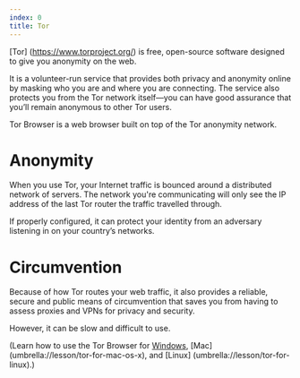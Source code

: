 ```yaml
---
index: 0
title: Tor
---
```

[Tor] (https://www.torproject.org/) is free, open-source software designed to give you anonymity on the web. 

It is a volunteer-run service that provides both privacy and anonymity online by masking who you are and where you are connecting. The service also protects you from the Tor network itself—you can have good assurance that you’ll remain anonymous to other Tor users.

Tor Browser is a web browser built on top of the Tor anonymity network. 

# Anonymity

When you use Tor, your Internet traffic is bounced around a distributed network of servers. The network you're communicating will only see the IP address of the last Tor router the traffic travelled through.

If properly configured, it can protect your identity from an adversary listening in on your country’s networks. 

# Circumvention

Because of how Tor routes your web traffic, it also provides a reliable, secure and public means of circumvention that saves you from having to assess proxies and VPNs for privacy and security. 

However, it can be slow and difficult to use.

(Learn how to use the Tor Browser for [Windows](umbrella://lesson/tor-for-windows), [Mac] (umbrella://lesson/tor-for-mac-os-x), and [Linux] (umbrella://lesson/tor-for-linux).)